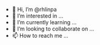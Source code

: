 - 👋 Hi, I’m @rhlinpa
- 👀 I’m interested in ...
- 🌱 I’m currently learning ...
- 💞️ I’m looking to collaborate on ...
- 📫 How to reach me ...

<!---
rhlinpa/rhlinpa is a ✨ special ✨ repository because its `README.md` (this file) appears on your GitHub profile.
You can click the Preview link to take a look at your changes.
--->
